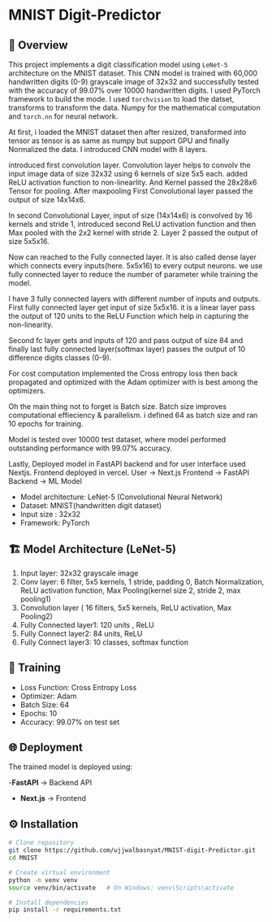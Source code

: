 # MNIST Digit-Predictor

## 📌 Overview
This project implements a digit classification model using `LeNet-5` architecture on the MNIST dataset. This CNN model is trained with 60,000
handwritten digits (0-9) grayscale image of 32x32 and successfully tested with the accuracy of 99.07% over 10000 handwritten digits. I used PyTorch framework to build the mode.
I used `torchvision` to load the datset, transforms to transform the data. Numpy for the mathematical computation and `torch.nn` for neural network.

At first, i loaded the MNIST dataset then after resized, transformed into tensor as tensor is as same as numpy but support GPU and finally Normalized the data. 
I introduced CNN model with 8 layers.

introduced first convolution layer. Convolution layer helps to convolv the input image data of size 32x32 using 6 kernels of size 5x5 each. added ReLU activation function to non-linearlity. And Kernel passed the 28x28x6 Tensor for pooling.
After maxpooling First Convolutional layer passed the output of size 14x14x6. 

In second Convolutional Layer, input of size (14x14x6) is convolved by 16 kernels and stride 1, introduced second ReLU activation function and then Max pooled with the 2x2 kernel with stride 2. Layer 2 passed the output of size 5x5x16.

Now can reached to the  Fully connected layer. It is also called dense layer which connects every inputs(here. 5x5x16) to every output neurons.
we use fully connected layer to reduce the number of parameter while training the model. 

I have 3 fully connected layers with different number of inputs and outputs. First fully connected layer get input of size 5x5x16. it is a linear layer pass the output of 120 units to the ReLU Function which help in capturing the non-linearity.

Second fc layer gets and inputs of 120 and pass output of size 84 and finally  last fully connected layer(softmax layer) passes the output of 10 difference digits classes (0-9).

For cost computation implemented the Cross entropy loss then back propagated and optimized with the Adam optimizer with is best among the optimizers.

Oh the main thing not to forget is Batch size. Batch size improves computational effieciency & parallelism. i defined 64 as batch size and ran 10 epochs for training.

Model is tested over 10000 test dataset, where model performed outstanding performance with 99.07% accuracy.

Lastly, Deployed model in FastAPI backend and for user interface used Nextjs. Frontend deployed in vercel.
User → Next.js Frontend → FastAPI Backend → ML Model

- Model architecture: LeNet-5 (Convolutional Neural Network)
- Dataset: MNIST(handwritten digit dataset)
- Input size : 32x32
- Framework: PyTorch

## 🏗 Model Architecture (LeNet-5)
1. Input layer: 32x32 grayscale image
2. Conv layer: 6 filter, 5x5 kernels, 1 stride, padding 0, Batch Normalization, ReLU activation function, Max Pooling(kernel size 2, stride 2, max pooling1)
3. Convolution layer ( 16 filters, 5x5 kernels, ReLU activation, Max Pooling2)
4. Fully Connected layer1: 120 units , ReLU
5. Fully Connect layer2: 84 units, ReLU
6. Fully Connect layer3: 10 classes, softmax function

## 🚀 Training
- Loss Function: Cross Entropy Loss
- Optimizer: Adam
- Batch Size: 64
- Epochs: 10
- Accuracy: 99.07% on test set

## 🌐 Deployment
The trained model is deployed using:

-**FastAPI** → Backend API
- **Next.js** → Frontend

## ⚙️ Installation
```bash
# Clone repository
git clone https://github.com/ujjwalbasnyat/MNIST-digit-Predictor.git
cd MNIST

# Create virtual environment
python -m venv venv
source venv/bin/activate   # On Windows: venv\Scripts\activate

# Install dependencies
pip install -r requirements.txt
